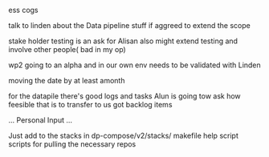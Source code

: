 ess cogs 

talk to linden about the Data pipeline stuff  if aggreed to extend the scope

stake holder testing is an ask for Alisan also might extend testing and involve other people( bad in my op)

wp2 going to an alpha and in our  own env
needs to be validated with Linden 


moving the date by at least amonth



for the datapile there's good logs and tasks Alun is going tow ask how feesible that is to transfer to us
got backlog items



... Personal Input ...

Just add to the stacks in dp-compose/v2/stacks/ 
makefile help script
scripts for pulling the necessary repos 